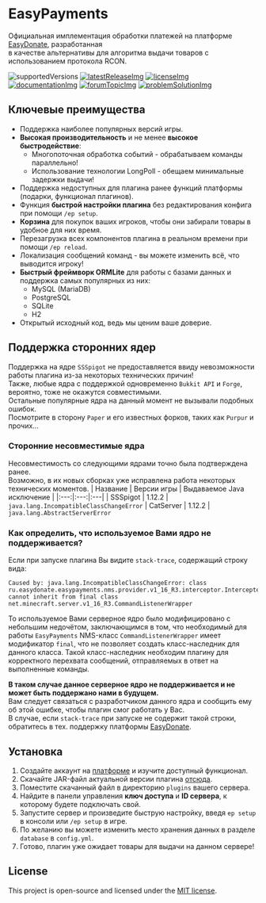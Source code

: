 [platformSite]: https://easydonate.ru/

[supportedVersions]: https://img.shields.io/badge/%D0%B2%D0%B5%D1%80%D1%81%D0%B8%D1%8F%20%D0%B8%D0%B3%D1%80%D1%8B-1.8.X%20--%201.20.X-3BAF18?style=for-the-badge

[latestReleaseImg]: https://img.shields.io/github/v/release/EasyDonate/EasyPayments?color=3BAF18&label=%D0%B2%D0%B5%D1%80%D1%81%D0%B8%D1%8F%20%D0%BF%D0%BB%D0%B0%D0%B3%D0%B8%D0%BD%D0%B0&logo=github&sort=semver&style=for-the-badge
[latestRelease]: https://github.com/EasyDonate/EasyPayments/releases/latest

[licenseImg]: https://img.shields.io/github/license/EasyDonate/EasyPayments?label=%D0%BB%D0%B8%D1%86%D0%B5%D0%BD%D0%B7%D0%B8%D1%8F&color=3BAF18&style=for-the-badge
[license]: https://github.com/EasyDonate/EasyPayments/blob/main/LICENSE

[documentationImg]: https://img.shields.io/badge/%D0%B4%D0%BE%D0%BA%D1%83%D0%BC%D0%B5%D0%BD%D1%82%D0%B0%D1%86%D0%B8%D1%8F-gitbook-3BAF18?style=for-the-badge
[documentation]: https://docs.easypayments.easydonate.ru/

[forumTopicImg]: https://img.shields.io/badge/%D1%82%D0%B5%D0%BC%D0%B0%20%D0%BD%D0%B0%20%D1%84%D0%BE%D1%80%D1%83%D0%BC%D0%B5-easydonate-3BAF18?style=for-the-badge
[forumTopic]: https://forum.easydonate.ru/d/117-mc-easypayments-alternativnyy-sposob-vydachi-tovarov

[problemSolutionImg]: https://img.shields.io/badge/%D1%80%D0%B5%D1%88%D0%B5%D0%BD%D0%B8%D0%B5-%D0%BF%D1%80%D0%BE%D0%B1%D0%BB%D0%B5%D0%BC-3BAF18?style=for-the-badge
[problemSolution]: https://forum.easydonate.ru/d/117-mc-easypayments-alternativnyy-sposob-vydachi-tovarov/6

# EasyPayments
Официальная имплементация обработки платежей на платформе [EasyDonate][platformSite], разработанная<br>
в качестве альтернативы для алгоритма выдачи товаров с использованием протокола RCON.

![supportedVersions] [![latestReleaseImg]][latestRelease] [![licenseImg]][license]<br>
[![documentationImg]][documentation] [![forumTopicImg]][forumTopic] [![problemSolutionImg]][problemSolution]

## Ключевые преимущества
- Поддержка наиболее популярных версий игры.
- **Высокая производительность** и не менее **высокое быстродействие**:
  - Многопоточная обработка событий - обрабатываем команды параллельно!
  - Использование технологии LongPoll - обещаем минимальные задержки выдачи!
- Поддержка недоступных для плагина ранее функций платформы (подарки, функционал плагинов).
- Функция **быстрой настройки плагина** без редактирования конфига при помощи `/ep setup`.
- **Корзина** для покупок ваших игроков, чтобы они забирали товары в удобное для них время.
- Перезагрузка всех компонентов плагина в реальном времени при помощи `/ep reload`.
- Локализация сообщений команд - вы можете изменить всё, что выводится игроку!
- **Быстрый фреймворк ORMLite** для работы с базами данных и поддержка самых популярных из них:
  - MySQL (MariaDB)
  - PostgreSQL
  - SQLite
  - H2
- Открытый исходный код, ведь мы ценим ваше доверие.

## Поддержка сторонних ядер
Поддержка на ядре `SSSpigot` не предоставляется ввиду невозможности работы плагина из-за некоторых технических причин!<br>
Также, любые ядра с поддержкой одновременно `Bukkit API` и `Forge`, вероятно, тоже не окажутся совместимыми.<br>
Остальные популярные ядра на данный момент не вызывали подобных ошибок.<br>
Посмотрите в сторону `Paper` и его известных форков, таких как `Purpur` и прочих...

### Сторонние несовместимые ядра
Несовместимость со следующими ядрами точно была подтверждена ранее.<br>
Возможно, в их новых сборках уже исправлена работа некоторых технических моментов.
| Название | Версии игры | Выдаваемое Java исключение |
|:---:|:---:|:---|
| SSSpigot | 1.12.2 | `java.lang.IncompatibleClassChangeError`
| CatServer | 1.12.2 | `java.lang.AbstractServerError`

### Как определить, что используемое Вами ядро не поддерживается?
Если при запуске плагина Вы видите `stack-trace`, содержащий строку вида:
```
Caused by: java.lang.IncompatibleClassChangeError: class 
ru.easydonate.easypayments.nms.provider.v1_16_R3.interceptor.InterceptedCommandListenerWrapper 
cannot inherit from final class net.minecraft.server.v1_16_R3.CommandListenerWrapper
```
То используемое Вами серверное ядро было модифицировано с небольшим недочётом, заключающимся в том,
что необходимый для работы `EasyPayments` NMS-класс `CommandListenerWrapper` имеет модификатор `final`,
что не позволяет создать класс-наследник для данного класса. Такой класс-наследник необходим плагину
для корректного перехвата сообщений, отправляемых в ответ на выполненные команды.

**В таком случае данное серверное ядро не поддерживается и не может быть поддержано нами в будущем.**<br/>
Вам следует связаться с разработчиком данного ядра и сообщить ему об этой ошибке, чтобы плагин смог работать у Вас.<br/>
В случае, если `stack-trace` при запуске не содержит такой строки, обратитесь в тех. поддержку платформы [EasyDonate](https://easydonate.ru).

## Установка
1. Создайте аккаунт на [платформе][platformSite] и изучите доступный функционал.
2. Скачайте JAR-файл актуальной версии плагина [отсюда][latestRelease].
3. Поместите скачанный файл в директорию `plugins` вашего сервера.
4. Найдите в панели управления **ключ доступа** и **ID сервера**, к которому будете подключать свой.
5. Запустите сервер и произведите быструю настройку, введя `ep setup` в консоли или `/ep setup` в игре.
6. По желанию вы можете изменить место хранения данных в разделе `database` в `config.yml`.
7. Готово, плагин уже ожидает товары для выдачи на данном сервере!

## License
This project is open-source and licensed under the [MIT license][license].
